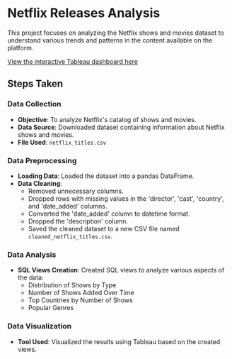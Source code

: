 # Netflix Releases Analysis

This project focuses on analyzing the Netflix shows and movies dataset to understand various trends and patterns in the content available on the platform.

[View the interactive Tableau dashboard here](https://public.tableau.com/shared/NNHGQMCGD?:display_count=n&:origin=viz_share_link)

## Steps Taken

### Data Collection
- **Objective**: To analyze Netflix's catalog of shows and movies.
- **Data Source**: Downloaded dataset containing information about Netflix shows and movies.
- **File Used**: `netflix_titles.csv`

### Data Preprocessing
- **Loading Data**: Loaded the dataset into a pandas DataFrame.
- **Data Cleaning**:
  - Removed unnecessary columns.
  - Dropped rows with missing values in the 'director', 'cast', 'country', and 'date_added' columns.
  - Converted the 'date_added' column to datetime format.
  - Dropped the 'description' column.
  - Saved the cleaned dataset to a new CSV file named `cleaned_netflix_titles.csv`.

### Data Analysis
- **SQL Views Creation**: Created SQL views to analyze various aspects of the data:
  - Distribution of Shows by Type
  - Number of Shows Added Over Time
  - Top Countries by Number of Shows
  - Popular Genres

### Data Visualization
- **Tool Used**: Visualized the results using Tableau based on the created views.
